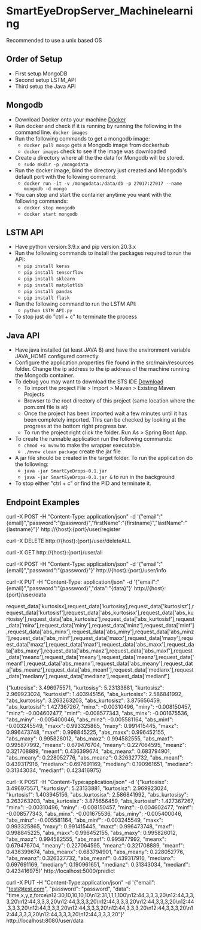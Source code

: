 # SmartEyeDropServer_Machinelearning

Recommended to use a unix based OS


## Order of Setup
- First setup MongoDB
- Second setup LSTM_API
- Third setup the Java API

## Mongodb
- Download Docker onto your machine [Docker](https://docs.docker.com/get-docker/)
- Run docker and check if it is running by running the following in the command line. `docker images`
- Run the following commands to get a mongodb image:
    - `docker pull mongo` gets a Mongodb image from dockerhub
    - `docker images` check to see if the image was downloaded
- Create a directory where all the the data for Mongodb will be stored.
    - `sudo mkdir -p /mongodata`
- Run the docker image, bind the directory just created and Mongodb's default port with the following command:
    - `docker run -it -v /mongodata:/data/db -p 27017:27017 --name mongodb -d mongo`
- You can stop and start the container anytime you want with the following commands:
    - `docker stop mongodb`
    - `docker start mongodb`

## LSTM API
- Have python version:3.9.x and pip version:20.3.x
- Run the following commands to install the packages required to run the API:
    - `pip install keras`
    - `pip install tensorflow`
    - `pip install sklearn`
    - `pip install matplotlib`
    - `pip install pandas`
    - `pip install flask`
- Run the following command to run the LSTM API:
    - `python LSTM_API.py`
- To stop just do "ctrl + c" to terminate the process

## Java API
- Have java installed (at least JAVA 8) and have the environment variable JAVA_HOME configured correctly.
- Configure the application.properties file found in the src/main/resources folder. Change the ip address to the ip address of the machine running the Mongodb container.
- To debug you may want to download the STS IDE [Download](https://spring.io/tools)
    - To import the project File > Import > Maven > Existing Maven Projects
    - Browser to the root directory of this project (same location where the pom.xml file is at)
    - Once the project has been imported wait a few minutes until it has been completely imported. This can be checked by looking at the progress at the bottom right progress bar.
    - To run the project right click the folder. Run As > Spring Boot App.
- To create the runnable application run the following commands:
    - `chmod +x mvnw` to make the wrapper executable.
    - `./mvnw clean package` create the jar file
- A jar file should be created in the target folder. To run the application do the following:
    - `java -jar SmartEyeDrops-0.1.jar`
    - `java -jar SmartEyeDrops-0.1.jar &` to run in the background
- To stop either "ctrl + c" or find the PID and terminate it.

## Endpoint Examples

curl -X POST -H "Content-Type: application/json" -d '{"email":"{email}","password":"{password}","firstName":"{firstname}","lastName":"{lastname}"}' http://{host}:{port}/user/register

curl -X DELETE http://{host}:{port}/user/deleteALL

curl -X GET http://{host}:{port}/user/all

curl -X POST -H "Content-Type: application/json" -d '{"email":"{email}","password":"{password}"}' http://{host}:{port}/user/info

curl -X PUT -H "Content-Type: application/json" -d '{"email":"{email}","password":"{password}","data":"{data}"}' http://{host}:{port}/user/data




request_data['kurtosisx],request_data['kurtosisy],request_data['kurtosisz'],request_data['kurtosisf'],request_data['abs_kurtosisx'],request_data['abs_kurtosisy'],request_data['abs_kurtosisz'],request_data['abs_kurtosisf'],request_data['minx'],request_data['miny'],request_data['minz'],request_data['minf'],request_data['abs_minx'],request_data['abs_miny'],request_data['abs_minz'],request_data['abs_minf'],request_data['maxx'],request_data['maxy'],request_data['maxz'],request_data['maxf'],request_data['abs_maxx'],request_data['abs_maxy'],request_data['abs_maxz'],request_data['abs_maxf'],request_data['meanx'],request_data['meany'],request_data['meanz'],request_data['meanf'],request_data['abs_meanx'],request_data['abs_meany'],request_data['abs_meanz'],request_data['abs_meanf'],request_data['medianx'],request_data['mediany'],request_data['medianz'],request_data['medianf']

{"kutrosisx": 3.496975571, "kurtosisy": 5.23133881, "kurtosisz": 2.969923024, "kurtosisf": 1.403945156, "abs_kurtosisx": 2.586841992, "abs_kurtosisy": 3.263263203, "abs_kurtosisz": 3.875656459, "abs_kurtosisf": 1.427367267, "minx": -0.00310496, "miny": -0.008150457, "minz": -0.004602477, "minf": -0.008577343, "abs_minx": -0.001675536, "abs_miny": -0.005400046, "abs_minz": -0.005581164, "abs_minf": -0.003245549, "maxx": 0.993325865, "maxy": 0.991415445, "maxz": 0.996473748, "maxf": 0.998845225, "abs_maxx": 0.996452155, "abs_maxy": 0.995826012, "abs_maxz": 0.994582555, "abs_maxf": 0.995877992, "meanx": 0.679476704, "meany": 0.227064595, "meanz": 0.321708889, "meanf": 0.436399674, "abs_meanx": 0.683794901, "abs_meany": 0.228052776, "abs_meanz": 0.326327732, "abs_meanf": 0.439317916, "medianx": 0.697691169, "mediany": 0.190961651, "medianz": 0.31343034, "medianf": 0.423416975}


curl -X POST -H "Content-Type:application/json" -d '{"kurtosisx": 3.496975571, "kurtosisy": 5.23133881, "kurtosisz": 2.969923024, "kurtosisf": 1.403945156, "abs_kurtosisx": 2.586841992, "abs_kurtosisy": 3.263263203, "abs_kurtosisz": 3.875656459, "abs_kurtosisf": 1.427367267, "minx": -0.00310496, "miny": -0.008150457, "minz": -0.004602477, "minf": -0.008577343, "abs_minx": -0.001675536, "abs_miny": -0.005400046, "abs_minz": -0.005581164, "abs_minf": -0.003245549, "maxx": 0.993325865, "maxy": 0.991415445, "maxz": 0.996473748, "maxf": 0.998845225, "abs_maxx": 0.996452155, "abs_maxy": 0.995826012, "abs_maxz": 0.994582555, "abs_maxf": 0.995877992, "meanx": 0.679476704, "meany": 0.227064595, "meanz": 0.321708889, "meanf": 0.436399674, "abs_meanx": 0.683794901, "abs_meany": 0.228052776, "abs_meanz": 0.326327732, "abs_meanf": 0.439317916, "medianx": 0.697691169, "mediany": 0.190961651, "medianz": 0.31343034, "medianf": 0.423416975}' http://localhost:5000/predict



curl -X PUT -H "Content-Type:application/json" -d '{"email": "test@test.com", "password": "password", "data": "time,x,y,z,force\n12:30,10,10,10,10\n12:31,1,1,1,100\n12:44,3,3,3,20\n12:44,3,3,3,20\n12:44,3,3,3,20\n12:44,3,3,3,20\n12:44,3,3,3,20\n12:44,3,3,3,20\n12:44,3,3,3,20\n12:44,3,3,3,20\n12:44,3,3,3,20\n12:44,3,3,3,20\n12:44,3,3,3,20\n12:44,3,3,3,20\n12:44,3,3,3,20\n12:44,3,3,3,20"}' http://localhost:8080/user/data
